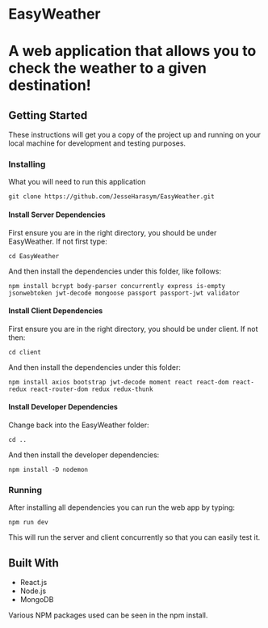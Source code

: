 # EasyWeather

# A web application that allows you to check the weather to a given destination!

## Getting Started

These instructions will get you a copy of the project up and running on your local machine for development and testing purposes.

### Installing

What you will need to run this application

```
git clone https://github.com/JesseHarasym/EasyWeather.git
```

#### Install Server Dependencies

First ensure you are in the right directory, you should be under EasyWeather. If not first type:

``
cd EasyWeather
``

And then install the dependencies under this folder, like follows:

``
npm install bcrypt body-parser concurrently express is-empty jsonwebtoken jwt-decode mongoose passport passport-jwt validator
``

#### Install Client Dependencies

First ensure you are in the right directory, you should be under client. If not then:

``
cd client
``

And then install the dependencies under this folder:

``
npm install axios bootstrap jwt-decode moment react react-dom react-redux react-router-dom redux redux-thunk
``

#### Install Developer Dependencies

Change back into the EasyWeather folder:

``
cd ..
``

And then install the developer dependencies:

``
npm install -D nodemon
``

<!-- 
#### Add MongoDB Key and Passport Key

The key to connect to the mongoDB database can be added under Config as keys.js (ex. Config/keys.js), added like so:

```
module.exports = {
  mongoURI: "mongodb+srv://<user>:<password>@<dbname>.hhuag.mongodb.net",
  secretOrKey: "secret",
};
```

That will add the needed secret key for our passport.js file aswell. You can create your database to gain your mongoURI at: https://www.mongodb.com/try if you don't already have one available.


#### Add OpenWeatherApp API Key

The key to connect to the OpenWeatherMap API can be added by opening the client folder, followed by src, then create the API_Keys.js under the API folder (ex: client/src/API/API_Keys.js) added like so:

```
const API = "########################";

export default API;
```

This will be all you need to get the API up and running. You can sign up for this API key from the OpenWeatherMap by signing up at: https://openweathermap.org/api

You can chose the 5 day forecast option and sign up for the free option, one you recieve the key and add it as stated, you can get the application up and running. -->

### Running

After installing all dependencies you can run the web app by typing:

``
npm run dev
``

This will run the server and client concurrently so that you can easily test it.

## Built With

- React.js
- Node.js
- MongoDB

Various NPM packages used can be seen in the npm install.
